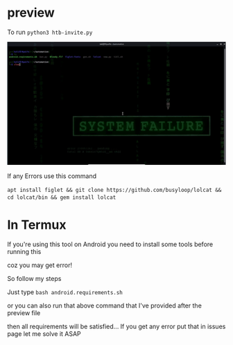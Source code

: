 # preview
To run    ```python3 htb-invite.py```

![preview](htb-preview.gif)

If any Errors use this command

```apt install figlet && git clone https://github.com/busyloop/lolcat && cd lolcat/bin && gem install lolcat```

# In Termux

If you're using this tool on Android you need to install some tools before running this

coz you may get error!

So follow my steps

Just type 
```bash android.requirements.sh``` 
 
 or you can also run that above command that I've provided after the preview file
 
then all requirements will be satisfied... If you get any error put that in issues page let me solve it ASAP

